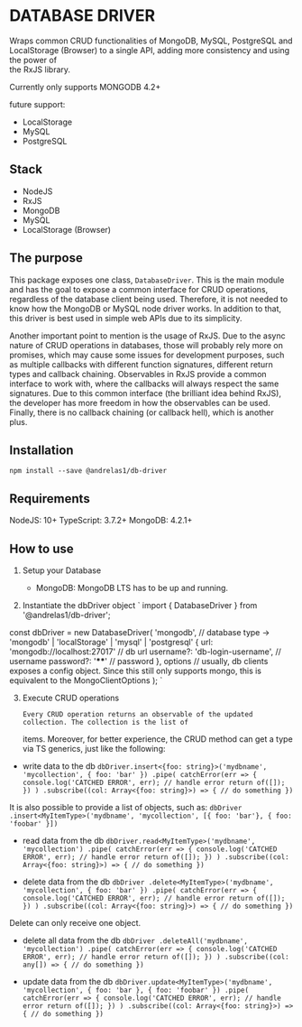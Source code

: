 # DATABASE DRIVER

Wraps common CRUD functionalities of MongoDB, MySQL, PostgreSQL and LocalStorage (Browser) to a single API, adding more consistency and using the power of <br>
the RxJS library.

Currently only supports MONGODB 4.2+

future support:

- LocalStorage
- MySQL
- PostgreSQL

## Stack

- NodeJS
- RxJS
- MongoDB
- MySQL
- LocalStorage (Browser)

## The purpose

This package exposes one class, `DatabaseDriver`. This is the main module and has the goal to expose a common interface for
CRUD operations, regardless of the database client being used. Therefore, it is not needed to know how the MongoDB or MySQL node driver
works.
In addition to that, this driver is best used in simple web APIs due to its simplicity.

Another important point to mention is the usage of RxJS. Due to the async nature of CRUD operations in databases, those will probably
rely more on promises, which may cause some issues for development purposes, such as multiple callbacks with different function signatures, different
return types and callback chaining. Observables in RxJS provide a common interface to work with, where the callbacks will always respect
the same signatures. Due to this common interface (the brilliant idea behind RxJS), the developer has more freedom in how the observables
can be used. Finally, there is no callback chaining (or callback hell), which is another plus.

## Installation

`npm install --save @andrelas1/db-driver`

## Requirements

NodeJS: 10+
TypeScript: 3.7.2+
MongoDB: 4.2.1+

## How to use

1. Setup your Database

   - MongoDB: MongoDB LTS has to be up and running.

2. Instantiate the dbDriver object
   `
   import { DatabaseDriver } from '@andrelas1/db-driver';

const dbDriver = new DatabaseDriver(
'mongodb', // database type -> 'mongodb' | 'localStorage' | 'mysql' | 'postgresql'
{
url: 'mongodb://localhost:27017' // db url
username?: 'db-login-username', // username
password?: '**\*\***' // password
},
options // usually, db clients exposes a config object. Since this still only supports mongo, this is equivalent to the MongoClientOptions
);
`

3.  Execute CRUD operations

        Every CRUD operation returns an observable of the updated collection. The collection is the list of

    items. Moreover, for better experience, the CRUD method can get a type via TS generics, just like the following:

- write data to the db
  `dbDriver.insert<{foo: string}>('mydbname', 'mycollection', { foo: 'bar' }) .pipe( catchError(err => { console.log('CATCHED ERROR', err); // handle error return of([]); }) ) .subscribe((col: Array<{foo: string}>) => { // do something })`

It is also possible to provide a list of objects, such as:
`dbDriver .insert<MyItemType>('mydbname', 'mycollection', [{ foo: 'bar'}, { foo: 'foobar' }])`

- read data from the db
  `dbDriver.read<MyItemType>('mydbname', 'mycollection') .pipe( catchError(err => { console.log('CATCHED ERROR', err); // handle error return of([]); }) ) .subscribe((col: Array<{foo: string}>) => { // do something })`

- delete data from the db
  `dbDriver .delete<MyItemType>('mydbname', 'mycollection', { foo: 'bar' }) .pipe( catchError(err => { console.log('CATCHED ERROR', err); // handle error return of([]); }) ) .subscribe((col: Array<{foo: string}>) => { // do something })`

Delete can only receive one object.

- delete all data from the db
  `dbDriver .deleteAll('mydbname', 'mycollection') .pipe( catchError(err => { console.log('CATCHED ERROR', err); // handle error return of([]); }) ) .subscribe((col: any[]) => { // do something })`

- update data from the db
  `dbDriver.update<MyItemType>('mydbname', 'mycollection', { foo: 'bar }, { foo: 'foobar' }) .pipe( catchError(err => { console.log('CATCHED ERROR', err); // handle error return of([]); }) ) .subscribe((col: Array<{foo: string}>) => { // do something })`

